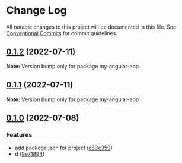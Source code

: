 # Change Log

All notable changes to this project will be documented in this file.
See [Conventional Commits](https://conventionalcommits.org) for commit guidelines.

## [0.1.2](https://github.com/alinaMihai/nx-dotnet-core-example/compare/v0.1.1...v0.1.2) (2022-07-11)

**Note:** Version bump only for package my-angular-app





## [0.1.1](https://github.com/alinaMihai/nx-dotnet-core-example/compare/v0.1.0...v0.1.1) (2022-07-11)

**Note:** Version bump only for package my-angular-app





## [0.1.0](https://github.com/alinaMihai/nx-dotnet-core-example/compare/v0.0.0...v0.1.0) (2022-07-08)


### Features

* add package json for project ([c83e359](https://github.com/alinaMihai/nx-dotnet-core-example/commit/c83e359084ee9051d8720961ec1acf2626667c50))
* d ([9e71894](https://github.com/alinaMihai/nx-dotnet-core-example/commit/9e71894829c94e4f4455841182dad615a0dde54f))
